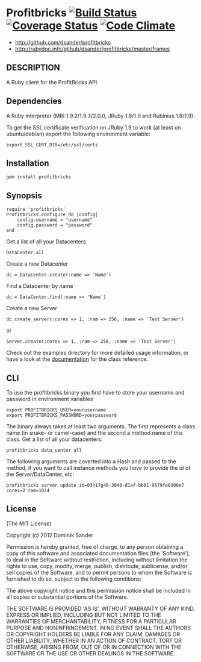 # Profitbricks [![Build Status](https://secure.travis-ci.org/dsander/profitbricks.png?branch=master)](http://travis-ci.org/dsander/profitbricks) [![Coverage Status](https://coveralls.io/repos/dsander/profitbricks/badge.png?branch=master)](https://coveralls.io/r/dsander/profitbricks) [![Code Climate](https://codeclimate.com/github/dsander/profitbricks.png)](https://codeclimate.com/github/dsander/profitbricks)

* http://github.com/dsander/profitbricks
* http://rubydoc.info/github/dsander/profitbricks/master/frames


## DESCRIPTION
A Ruby client for the ProfitBricks API.

## Dependencies
A Ruby interpreter (MRI 1.9.2/1.9.3/2.0.0, JRuby 1.8/1.9 and Rubinius 1.8/1.9).

To get the SSL certificate verification on JRuby 1.9 to work (at least on ubuntu/debian) export the following environment variable:

	export SSL_CERT_DIR=/etc/ssl/certs

## Installation
	gem install profitbricks


## Synopsis
	require 'profitbricks'
	Profitbricks.configure do |config|
		config.username = "username"
		config.password = "password"
	end

Get a list of all your Datacenters

	DataCenter.all

Create a new Datacenter

	dc = DataCenter.create(:name => 'Name')

Find a Datacenter by name

	dc = DataCenter.find(:name => 'Name')

Create a new Server

	dc.create_server(:cores => 1, :ram => 256, :name => 'Test Server')

or

	Server.create(:cores => 1, :ram => 256, :name => 'Test Server')

Check out the examples directory for more detailed usage information, or have a look at the [documentation](http://rubydoc.info/github/dsander/profitbricks/master/frames) for the class reference.

## CLI

To use the profitbricks binary you first have to store your username and password in environment variables
 	
 	export PROFITBRICKS_USER=yourusername
 	export PROFITBRICKS_PASSWORD=yourpassword

The binary always takes at least two arguments. The first represents a class name (in snake- or camel-case) and the second a method name of this class.
Get a list of all your datacenters:
 	
 	profitbricks data_center all

The following arguments are coverted into a Hash and passed to the method, if you want to call instance methods you _have_ to provide the id of the Server/DataCenter, etc:
 	
 	profitbricks server update id=03h17g46-3040-d1af-bb01-9579fe0300e7 cores=2 ram=1024

## License
(The MIT License)

Copyright (c) 2012 Dominik Sander

Permission is hereby granted, free of charge, to any person obtaining
a copy of this software and associated documentation files (the
'Software'), to deal in the Software without restriction, including
without limitation the rights to use, copy, modify, merge, publish,
distribute, sublicense, and/or sell copies of the Software, and to
permit persons to whom the Software is furnished to do so, subject to
the following conditions:

The above copyright notice and this permission notice shall be
included in all copies or substantial portions of the Software.

THE SOFTWARE IS PROVIDED 'AS IS', WITHOUT WARRANTY OF ANY KIND,
EXPRESS OR IMPLIED, INCLUDING BUT NOT LIMITED TO THE WARRANTIES OF
MERCHANTABILITY, FITNESS FOR A PARTICULAR PURPOSE AND NONINFRINGEMENT.
IN NO EVENT SHALL THE AUTHORS OR COPYRIGHT HOLDERS BE LIABLE FOR ANY
CLAIM, DAMAGES OR OTHER LIABILITY, WHETHER IN AN ACTION OF CONTRACT,
TORT OR OTHERWISE, ARISING FROM, OUT OF OR IN CONNECTION WITH THE
SOFTWARE OR THE USE OR OTHER DEALINGS IN THE SOFTWARE.
